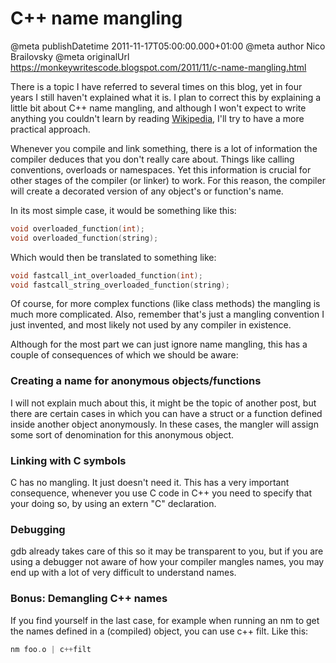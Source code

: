 # C++ name mangling

@meta publishDatetime 2011-11-17T05:00:00.000+01:00
@meta author Nico Brailovsky
@meta originalUrl https://monkeywritescode.blogspot.com/2011/11/c-name-mangling.html

There is a topic I have referred to several times on this blog, yet in four years I still haven't explained what it is. I plan to correct this by explaining a little bit about C++ name mangling, and although I won't expect to write anything you couldn't learn by reading [Wikipedia](http://en.wikipedia.org/wiki/Name_mangling), I'll try to have a more practical approach.

Whenever you compile and link something, there is a lot of information the compiler deduces that you don't really care about. Things like calling conventions, overloads or namespaces. Yet this information is crucial for other stages of the compiler (or linker) to work. For this reason, the compiler will create a decorated version of any object's or function's name.

In its most simple case, it would be something like this:

```c++
void overloaded_function(int);
void overloaded_function(string);

```

Which would then be translated to something like:

```c++
void fastcall_int_overloaded_function(int);
void fastcall_string_overloaded_function(string);

```

Of course, for more complex functions (like class methods) the mangling is much more complicated. Also, remember that's just a mangling convention I just invented, and most likely not used by any compiler in existence.

Although for the most part we can just ignore name mangling, this has a couple of consequences of which we should be aware:

### Creating a name for anonymous objects/functions

I will not explain much about this, it might be the topic of another post, but there are certain cases in which you can have a struct or a function defined inside another object anonymously. In these cases, the mangler will assign some sort of denomination for this anonymous object.

### Linking with C symbols

C has no mangling. It just doesn't need it. This has a very important consequence, whenever you use C code in C++ you need to specify that your doing so, by using an extern "C" declaration.

### Debugging

gdb already takes care of this so it may be transparent to you, but if you are using a debugger not aware of how your compiler mangles names, you may end up with a lot of very difficult to understand names.

### Bonus: Demangling C++ names

If you find yourself in the last case, for example when running an nm to get the names defined in a (compiled) object, you can use c++ filt. Like this:

```c++
nm foo.o | c++filt
```

